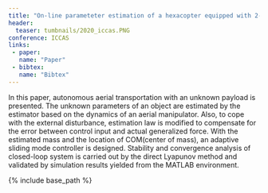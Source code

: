 ```yaml
---
title: "On-line parameteter estimation of a hexacopter equipped with 2-DOF robotic arm against disturbance "
header:
  teaser: tumbnails/2020_iccas.PNG
conference: ICCAS
links: 
 - paper: 
   name: "Paper"
 - bibtex: 
   name: "Bibtex"
---
```


In this paper, autonomous aerial transportation with an unknown payload is presented. The unknown parameters of an object are estimated by the estimator based on the dynamics of an aerial manipulator. Also, to cope with the external disturbance, estimation law is modified to compensate for the error between control input and actual generalized force. With the estimated mass and the location of COM(center of mass), an adaptive sliding mode controller is designed. Stability and convergence analysis of closed-loop system is carried out by the direct Lyapunov method and validated by simulation results yielded from the MATLAB environment.


{% include base_path %}

